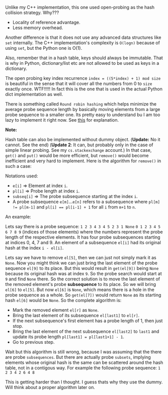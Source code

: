 Unlike my C++ implementation, this one used open-probing as the hash collision strategy. Why???  
 - Locality of reference advantage.
 - Less memory overhead.

Another difference is that it does not use any advanced data structures like `set` internally.
The C++ implementation's complexity is `O(logn)` because of using `set`, but the Python one is O(1).

Also, remember that in a hash table, keys should always be immutable.
That is why in Python, dictionary/list etc are not allowed to be used as keys in a dictionary.

The open probing key index recurrence `index = ((5*index) + 1) mod size` is beautiful in the sense that it will cover all the numbers from 0 to `size` exactly once. WTF!!!!!
In fact this is the one that is used in the actual Python dict implementation as well.

There is something called `Round robin hashing` which helps minimize the average probe sequence length by basically moving elements from a large probe sequence to a smaller one. Its pretty easy to understand bu I am too lazy to implement it right now. See [this](https://www.sebastiansylvan.com/post/robin-hood-hashing-should-be-your-default-hash-table-implementation/) for explanation.


**Note:**

Hash table can also be implemented without dummy object. (**Update:** No it cannot. See the end)
(**Update 2**: It can, but probably only in the case of simple linear probing. See my `cs.stackexchange` account.)
In that case, `get()` and `put()` would be more efficient, but `remove()` would become inefficient and very hard to implement. Here is the algorithm for `remove()` in such a case:

Notations used:
 - `e[i]` => Element at index `i`.
 - `pl[i]` => Probe length at index `i`.
 - `subseq[i]` => The probe subsequence starting at the index `i`. 
 - A probe subsequence `e[m]`...`e[n]` refers to a subsequence where `pl[m] != pl[m-1]` and `pl[i] == pl[i-1] + 1` for all `i` from `m+1` to `n`.

An example:

Lets say there is a probe sequence:
`1 2 3 4 3 4 5 2 3 1 None`
`0 1 2 3 4 5 6 7 8 9` (indices of those elements)
where the numbers represent the probe length of the respective elements.
It has four probe subsequences starting at indices 0, 4, 7 and 9.
An element of a subsequence `el[i]` had its original hash at the index `i - el[i]`.

Lets say we have to remove `el[5]`, then we can just not simply mark it as `None`.
Now you might think we can just bring the last element of the probe sequence `el[9]` to its place.
But this would result in `get(el[9])` being `None` because its original hash was at index `9`. So the probe search would start at `9` and find `None` there.
So the correct solution is to move the last element of the removed element's probe **subsequence** to its place.
So we will bring `el[6]` to `el[5]`. But now `el[6]` is `None`, which means there is a hole in the probe sequence as a whole.
So `get(el[7])` would return `None` as its starting hash `el[6]` would be `None`.
So the complete algorithm is:
 - Mark the removed element `el[r]` as `None`.
 - Bring the last element of its subsequence `el[last1]` to `el[r]`.
 - If the next subsequence's first element has a probe length of 1, then just stop.
 - Bring the last element of the next subsequence `el[last2]` to `last1` and update its probe length `pl[last1] = pl[last1+1] - 1`.
 - Go to previous step.


Wait but this algorithm is still wrong, because I was assuming that the there are probe `subsequences`. But there are actually probe `subsets`, implying elements whose original hash is the same can be scattered around the hash table, not in a contigous way.
For example the following probe sequence:
`1 2 3 4 2 6 4 8`

This is getting harder than I thought. I guess thats why they use the dummy.
Will think about a proper algorithm later on.
